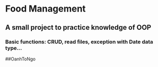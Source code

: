 # Food Management
## A small project to practice knowledge of OOP 
### Basic functions: CRUD, read files, exception with Date data type...

##OanhToNgo